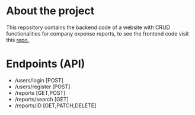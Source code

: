﻿# About the project
This repository contains the backend code of a website with CRUD functionalities for company expense reports, to see the frontend code visit this [repo.](https://github.com/josangelATM/ExpenseReports-frontend)
# Endpoints (API) 
 - /users/login [POST]
 - /users/register [POST]
 - /reports [GET,POST]
 - /reports/search [GET]
 - /reports/ID [GET,PATCH,DELETE]
